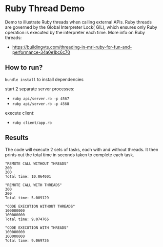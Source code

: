 # Ruby Thread Demo

Demo to illustrate Ruby threads when calling external APIs. Ruby threads are governed by the Global Interpreter Lock( GIL), which ensures only Ruby operation is executed by the interpreter each time. More info on Ruby threads:
- https://buildingvts.com/threading-in-mri-ruby-for-fun-and-performance-34a0e1bc6c70

## How to run?

`bundle install` to install dependencies

start 2 separate server processes:
- `ruby api/server.rb -p 4567`
- `ruby api/server.rb -p 4568`

execute client:
- `ruby client/app.rb`

## Results

The code will execute 2 sets of tasks, each with and without threads. It then prints out the total time in seconds taken to complete each task.

```
"REMOTE CALL WITHOUT THREADS"
200
200
Total time: 10.064001

"REMOTE CALL WITH THREADS"
200
200
Total time: 5.009129
```

```
"CODE EXECUTION WITHOUT THREADS"
100000000
100000000
Total time: 9.074766

"CODE EXECUTION WITH THREADS"
100000000
100000000
Total time: 9.069736
```
